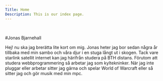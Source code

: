 ```yaml
---
Title: Home
Description: This is our index page.
---
```


<br>

#Jonas Bjarnehall

Hej! nu ska jag brerätta lite kort om mig. Jonas heter jag bor sedan några år tillbaka med min sambo och våra djur i en stuga långt ut i skogen. Tack vare starlink satellit internet kan jag härifrån studera på BTH distans. Förutom att studera webbprogrammering så arbetar jag som kyltekninker. När jag inte pluggar eller arbetar sitter jag gärna och spelar World of Warcraft eller så sitter jag och gör musik med min mpc. 
